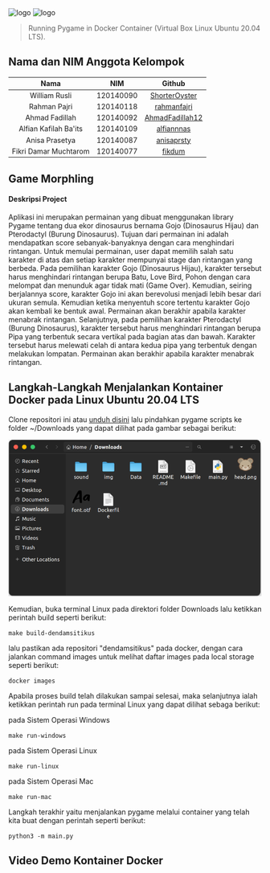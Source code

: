 <img alt="logo" src="https://user-images.githubusercontent.com/64588557/170301940-98e2a429-ec8a-4f14-b2b3-6d1b9b85fe02.jpg" width="400">
<img alt="logo" src="https://user-images.githubusercontent.com/64588557/170301940-98e2a429-ec8a-4f14-b2b3-6d1b9b85fe02.jpg(https://user-images.githubusercontent.com/64588557/170309865-fdb2030e-b5c6-4845-9cd5-1e5aa4b772d0.png)" width="400">

> Running Pygame in Docker Container (Virtual Box Linux Ubuntu 20.04 LTS).
## Nama dan NIM Anggota Kelompok
| Nama | NIM | Github |
| :---: | :---: | :---: |
| William Rusli              | 120140090 | [ShorterOyster](https://github.com/ShorterOyster)           |
| Rahman Pajri               | 120140118 | [rahmanfajri](https://github.com/rahmanfajri)           |
| Ahmad Fadillah             | 120140092 | [AhmadFadillah12](https://github.com/AhmadFadillah12)     |
| Alfian Kafilah Ba'its      | 120140109 | [alfiannnas](https://github.com/alfiannnas)                 |
| Anisa Prasetya             | 120140087 | [anisaprsty](https://github.com/anisaprsty)                   |
| Fikri Damar Muchtarom      | 120140077 | [fikdum](https://github.com/fikdum)                   |

## Game Morphling
#### Deskripsi Project
Aplikasi ini merupakan permainan yang dibuat menggunakan library Pygame tentang dua ekor dinosaurus bernama Gojo (Dinosaurus Hijau) dan Pterodactyl (Burung Dinosaurus). Tujuan dari permainan ini adalah mendapatkan score sebanyak-banyaknya dengan cara menghindari rintangan. Untuk memulai permainan, user dapat memilih salah satu karakter di atas dan setiap karakter mempunyai stage dan rintangan yang berbeda. Pada pemilihan karakter Gojo (Dinosaurus Hijau), karakter tersebut harus menghindari rintangan berupa Batu, Love Bird, Pohon dengan cara melompat dan menunduk agar tidak mati (Game Over). Kemudian, seiring berjalannya score, karakter Gojo ini akan berevolusi menjadi lebih besar dari ukuran semula. Kemudian ketika menyentuh score tertentu karakter Gojo akan kembali ke bentuk awal. Permainan akan berakhir apabila karakter menabrak rintangan.
Selanjutnya, pada pemilihan karakter Pterodactyl (Burung Dinosaurus), karakter tersebut harus menghindari rintangan berupa Pipa yang terbentuk secara vertikal pada bagian atas dan bawah. Karakter tersebut harus melewati celah di antara kedua pipa yang terbentuk dengan melakukan lompatan. Permainan akan berakhir apabila karakter menabrak rintangan.

## Langkah-Langkah Menjalankan Kontainer Docker pada Linux Ubuntu 20.04 LTS
Clone repositori ini atau [unduh disini](https://github.com/riecho14/Docker-Dendam-Si-Tikus/archive/refs/heads/main.zip) lalu pindahkan pygame scripts ke folder ~/Downloads yang dapat dilihat pada gambar sebagai berikut:

![1](https://github.com/riecho14/Docker-Dendam-Si-Tikus/blob/a2eb90dc3131332f08d6dcbeefd0014c4d22d89b/1.png)

Kemudian, buka terminal Linux pada direktori folder Downloads lalu ketikkan perintah build seperti berikut:

    make build-dendamsitikus

lalu pastikan ada repositori "dendamsitikus" pada docker, dengan cara jalankan command images untuk melihat daftar images pada local storage seperti berikut:

    docker images

Apabila proses build telah dilakukan sampai selesai, maka selanjutnya ialah ketikkan perintah run pada terminal Linux yang dapat dilihat sebaga berikut:

pada Sistem Operasi Windows

    make run-windows

pada Sistem Operasi Linux

    make run-linux

pada Sistem Operasi Mac

    make run-mac

Langkah terakhir yaitu menjalankan pygame melalui container yang telah kita buat dengan perintah seperti berikut:

    python3 -m main.py

## Video Demo Kontainer Docker
